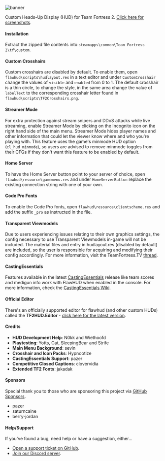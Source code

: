 ![banner][banner-link]

Custom Heads-Up Display (HUD) for Team Fortress 2. [Click here for screenshots][album-link].

#### Installation
Extract the zipped file contents into `steamapps\common\Team Fortress 2\tf\custom`.

#### Custom Crosshairs
Custom crosshairs are disabled by default. To enable them, open `flawhud\scripts\hudlayout.res` in a text editor and under `CustomCrosshair` change the values of `visible` and `enabled` from 0 to 1. The default crosshair is a thin circle, to change the style, in the same area change the value of `labelText` to the corresponding crosshair letter found in `flawhud\scripts\TF2Crosshairs.png`.

#### Streamer Mode
For extra protection against stream snipers and DDoS attacks while live streaming, enable Streamer Mode by clicking on the Incognito icon on the right hand side of the main menu. Streamer Mode hides player names and other information that could let the viewer know where and who you're playing with. This feature uses the game's minmode HUD option (`cl_hud_minmode`), so users are advised to remove minmode toggles from their CFGs if they don't want this feature to be enabled by default.

#### Home Server
To have the Home Server button point to your server of choice, open `flawhud\resource\gamemenu.res` and under `HomeServerButton` replace the existing connection string with one of your own.

#### Code Pro Fonts
To enable the Code Pro fonts, open `flawhud\resource\clientscheme.res` and add the suffix `_pro` as instructed in the file.

#### Transparent Viewmodels
Due to users experiencing issues relating to their own graphics settings, the config necessary to use Transparent Viewmodels in-game will not be included. The material files and entry in hudlayout.res (disabled by default) are included, so the user is responsible for acquiring and modifying their config accordingly. For more information, visit the TeamFortress.TV [thread][tftv-link].

#### CastingEssentials
Features available in the latest [CastingEssentials][ce-release] release like team scores and medigun info work with FlawHUD when enabled in the console. For more information, check the [CastingEssentials Wiki][ce-wiki].

#### Official Editor
There's an officially supported editor for flawhud (and other custom HUDs) called the **TF2HUD.Editor** - [click here for the latest version][editor-link].

#### Credits
* **HUD Development Help**: N0kk and Wiethoofd
* **Playtesting**: Yotts, Cat, SleepingBear and Strife
* **Main Menu Background**: sevin
* **Crosshair and Icon Packs**: Hypnootize
* **CastingEssentials Support**: pazer
* **Competitive Closed Captions**: clovervidia
* **Extended TF2 Fonts**: jakadak

#### Sponsors
Special thank you to those who are sponsoring this project via [GitHub Sponsors][sponsors-link].
* pazer
* saturncaine
* berry-jordan

#### Help/Support
If you've found a bug, need help or have a suggestion, either...
* [Open a support ticket on GitHub][issues-link].
* [Join our Discord server][discord-link].

[banner-link]: https://i.imgur.com/u7nNNN9.png
[album-link]: https://imgur.com/a/0whDjXr
[tftv-link]: http://www.teamfortress.tv/21928/transparent-viewmodels-in-any-hud
[ce-release]: https://github.com/PazerOP/CastingEssentials/releases/latest
[ce-wiki]: https://github.com/PazerOP/CastingEssentials/wiki
[sponsors-link]: https://github.com/sponsors/CriticalFlaw
[editor-link]: https://github.com/CriticalFlaw/TF2HUD.Editor/releases/latest
[issues-link]: https://github.com/CriticalFlaw/FlawHUD/issues
[discord-link]: https://discord.gg/hTdtK9vBhE
